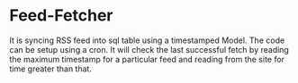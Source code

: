 Feed-Fetcher
============

It is syncing RSS feed into sql table using a timestamped Model. The code can be setup using a cron. It will check the last successful fetch by reading the maximum timestamp for a particular feed and reading from the site for time greater than that. 
